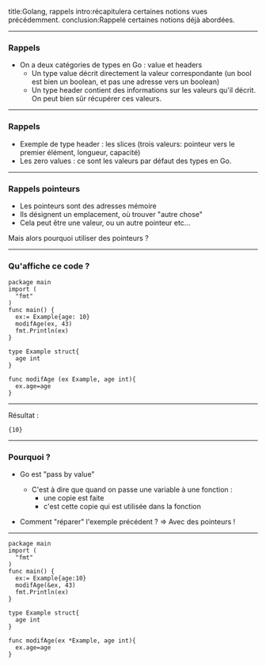 <!-- markdownlint-disable MD041 MD033 MD024 MD026 -->
title:Golang, rappels
intro:récapitulera certaines notions vues précédemment.
conclusion:Rappelé certaines notions déjà abordées.

---

### Rappels

- On a deux catégories de types en Go : value et headers
  - Un type value décrit directement la valeur correspondante (un bool est bien un boolean, et pas une adresse vers un boolean)
  - Un type header contient des informations sur les valeurs qu'il décrit. On peut bien sûr récupérer ces valeurs.

---

### Rappels

- Exemple de type header : les slices (trois valeurs: pointeur vers le premier élément, longueur, capacité)
- Les zero values : ce sont les valeurs par défaut des types en Go.

---

### Rappels pointeurs

- Les pointeurs sont des adresses mémoire
- Ils désignent un emplacement, où trouver "autre chose"
- Cela peut être une valeur, ou un autre pointeur etc...

Mais alors pourquoi utiliser des pointeurs ?

---

### Qu'affiche ce code ?

```golang  
package main
import (
  "fmt"
)
func main() {
  ex:= Example{age: 10}
  modifAge(ex, 43)
  fmt.Println(ex)
}

type Example struct{
  age int
}

func modifAge (ex Example, age int){
  ex.age=age
}
```

---
Résultat :

```shell
{10}
```

---

### Pourquoi ?

- Go est "pass by value"
  - C'est à dire que quand on passe une variable à une fonction :
    - une copie est faite
    - c'est cette copie qui est utilisée dans la fonction

- Comment "réparer" l'exemple précédent ?
  => Avec des pointeurs !

---

```golang  
package main
import (
  "fmt"
)
func main() {
  ex:= Example{age:10}
  modifAge(&ex, 43)
  fmt.Println(ex)
}

type Example struct{
  age int
}

func modifAge(ex *Example, age int){
  ex.age=age
}
```
